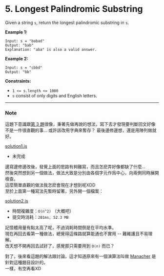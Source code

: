 # 5. Longest Palindromic Substring

Given a string `s`, return the longest palindromic substring in `s`.


**Example 1:**
```
Input: s = "babad"
Output: "bab"
Explanation: "aba" is also a valid answer.
```

**Example 2:**
```
Input: s = "cbbd"
Output: "bb"
```

**Constraints:**
* `1 <= s.length <= 1000`
* `s` consist of only digits and English letters.


***

### Note
這題下意識跟[第 3 題](../3.%20Longest%20Substring%20Without%20Repeating%20Characters/readme.md)很像，秉著先做再說的想法，寫下去才發現要判斷回文好像不是一件很直觀的事... 或許該改用字典來暫存？ 最後邊修邊想，還是用陣列做就好。

[solution1.js](solution1.js)
* 未完成

邊寫邊修邊改後，發覺上面的思路有夠難寫，而且怎麽弄好像都缺了什麼...  
然後突然想到另一個做法，做法大致是分別由各個字元作爲中心，向兩側同時展開檢查。  
這麼簡單直觀的做法我怎麽會現在才想到呢XDD  
至於上面第一種寫法先暫時留著，另外開一個檔案：

[solution2.js](solution2.js)
* 時間複雜度：`O(n^2)` （大概吧）
* 提交時消耗：`201ms, 52.3 MB`

記憶體用量有點太高了呢，不過消耗時間倒是在平均水準。  
現在再回去看第一種做法，總覺得這條路就算能通也不實用 -- 難維護且不易理解。  
改天想不開再回去試好了，感覺那只需要用到 `O(n)` 而已？  


對了，後來看這題的解法跟討論，這才知道原來有一個演算法叫做 [Manacher](https://zh.wikipedia.org/wiki/%E6%9C%80%E9%95%BF%E5%9B%9E%E6%96%87%E5%AD%90%E4%B8%B2#Manacher%E7%AE%97%E6%B3%95) 是針對這種題目設計的。  
一樣，有空再看XD